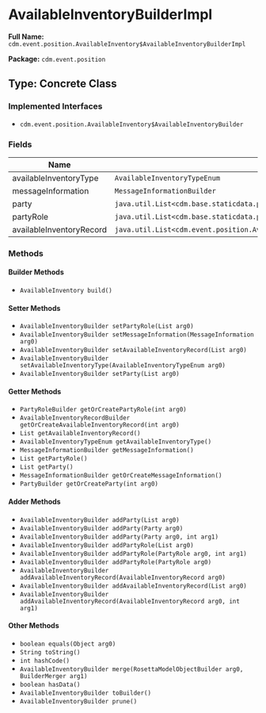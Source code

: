 # AvailableInventoryBuilderImpl

**Full Name:** `cdm.event.position.AvailableInventory$AvailableInventoryBuilderImpl`

**Package:** `cdm.event.position`

## Type: Concrete Class

### Implemented Interfaces

- `cdm.event.position.AvailableInventory$AvailableInventoryBuilder`

### Fields

| Name | Type | Description |
|------|------|-------------|
| availableInventoryType | `AvailableInventoryTypeEnum` |  |
| messageInformation | `MessageInformationBuilder` |  |
| party | `java.util.List<cdm.base.staticdata.party.Party$PartyBuilder>` |  |
| partyRole | `java.util.List<cdm.base.staticdata.party.PartyRole$PartyRoleBuilder>` |  |
| availableInventoryRecord | `java.util.List<cdm.event.position.AvailableInventoryRecord$AvailableInventoryRecordBuilder>` |  |

### Methods

#### Builder Methods

- `AvailableInventory build()`

#### Setter Methods

- `AvailableInventoryBuilder setPartyRole(List arg0)`
- `AvailableInventoryBuilder setMessageInformation(MessageInformation arg0)`
- `AvailableInventoryBuilder setAvailableInventoryRecord(List arg0)`
- `AvailableInventoryBuilder setAvailableInventoryType(AvailableInventoryTypeEnum arg0)`
- `AvailableInventoryBuilder setParty(List arg0)`

#### Getter Methods

- `PartyRoleBuilder getOrCreatePartyRole(int arg0)`
- `AvailableInventoryRecordBuilder getOrCreateAvailableInventoryRecord(int arg0)`
- `List getAvailableInventoryRecord()`
- `AvailableInventoryTypeEnum getAvailableInventoryType()`
- `MessageInformationBuilder getMessageInformation()`
- `List getPartyRole()`
- `List getParty()`
- `MessageInformationBuilder getOrCreateMessageInformation()`
- `PartyBuilder getOrCreateParty(int arg0)`

#### Adder Methods

- `AvailableInventoryBuilder addParty(List arg0)`
- `AvailableInventoryBuilder addParty(Party arg0)`
- `AvailableInventoryBuilder addParty(Party arg0, int arg1)`
- `AvailableInventoryBuilder addPartyRole(List arg0)`
- `AvailableInventoryBuilder addPartyRole(PartyRole arg0, int arg1)`
- `AvailableInventoryBuilder addPartyRole(PartyRole arg0)`
- `AvailableInventoryBuilder addAvailableInventoryRecord(AvailableInventoryRecord arg0)`
- `AvailableInventoryBuilder addAvailableInventoryRecord(List arg0)`
- `AvailableInventoryBuilder addAvailableInventoryRecord(AvailableInventoryRecord arg0, int arg1)`

#### Other Methods

- `boolean equals(Object arg0)`
- `String toString()`
- `int hashCode()`
- `AvailableInventoryBuilder merge(RosettaModelObjectBuilder arg0, BuilderMerger arg1)`
- `boolean hasData()`
- `AvailableInventoryBuilder toBuilder()`
- `AvailableInventoryBuilder prune()`

